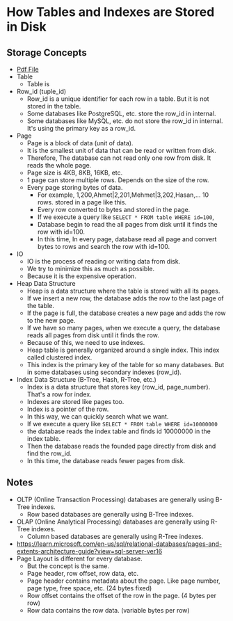 # How Tables and Indexes are Stored in Disk

## Storage Concepts
- [Pdf File](../sources/How+tables+and+indexes+are+stored+on+disk.pdf)
- Table
  - Table is 
- Row_id (tuple_id)
  - Row_id is a unique identifier for each row in a table. But it is not stored in the table.
  - Some databases like PostgreSQL, etc. store the row_id in internal.
  - Some databases like MySQL, etc. do not store the row_id in internal. It's using the primary key as a row_id.
- Page
  - Page is a block of data (unit of data).
  - It is the smallest unit of data that can be read or written from disk. 
  - Therefore, The database can not read only one row from disk. It reads the whole page.
  - Page size is 4KB, 8KB, 16KB, etc.
  - 1 page can store multiple rows. Depends on the size of the row.
  - Every page storing bytes of data.
    -  For example, 1,200,Ahmet|2,201,Mehmet|3,202,Hasan,... 10 rows. stored in a page like this.
    - Every row converted to bytes and stored in the page.
    - If we execute a query like `SELECT * FROM table WHERE id=100`, 
    - Database begin to read the all pages from disk until it finds the row with id=100.
    - In this time, In every page, database read all page and convert bytes to rows and search the row with id=100.
- IO
  - IO is the process of reading or writing data from disk.
  - We try to minimize this as much as possible.
  - Because it is the expensive operation.
- Heap Data Structure
  - Heap is a data structure where the table is stored with all its pages.
  - If we insert a new row, the database adds the row to the last page of the table.
  - If the page is full, the database creates a new page and adds the row to the new page.
  - If we have so many pages, when we execute a query, the database reads all pages from disk until it finds the row.
  - Because of this, we need to use indexes.
  - Heap table is generally organized around a single index. This index called clustered index.
  - This index is the primary key of the table for so many databases. But in some databases using secondary indexes (row_id).
- Index Data Structure (B-Tree, Hash, R-Tree, etc.)
  - Index is a data structure that stores key (row_id, page_number). That's a row for index.
  - Indexes are stored like pages too.
  - Index is a pointer of the row.
  - In this way, we can quickly search what we want.
  - If we execute a query like `SELECT * FROM table WHERE id=10000000`
  - the database reads the index table and finds id 10000000 in the index table.
  - Then the database reads the founded page directly from disk and find the row_id.
  - In this time, the database reads fewer pages from disk.

## Notes
- OLTP (Online Transaction Processing) databases are generally using B-Tree indexes.
  - Row based databases are generally using B-Tree indexes.
- OLAP (Online Analytical Processing) databases are generally using R-Tree indexes.
  - Column based databases are generally using R-Tree indexes. 
- https://learn.microsoft.com/en-us/sql/relational-databases/pages-and-extents-architecture-guide?view=sql-server-ver16
- Page Layout is different for every database.
  - But the concept is the same.
  - Page header, row offset, row data, etc.
  - Page header contains metadata about the page. Like page number, page type, free space, etc. (24 bytes fixed)
  - Row offset contains the offset of the row in the page. (4 bytes per row)
  - Row data contains the row data. (variable bytes per row)